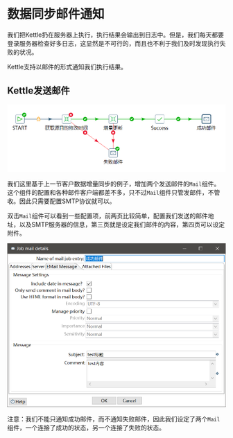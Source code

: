 # 数据同步邮件通知

我们把Kettle扔在服务器上执行，执行结果会输出到日志中。但是，我们每天都要登录服务器检查好多日志，这显然是不可行的，而且也不利于我们及时发现执行失败的状况。

Kettle支持以邮件的形式通知我们执行结果。

## Kettle发送邮件

![](res/1.png)

我们这里基于上一节客户数据增量同步的例子，增加两个发送邮件的`Mail`组件。这个组件的配置和各种邮件客户端都差不多，只不过`Mail`组件只管发邮件，不管收。因此只需要配置SMTP协议就可以。

双击`Mail`组件可以看到一些配置项，前两页比较简单，配置我们发送的邮件地址，以及SMTP服务器的信息，第三页就是设定我们邮件的内容，第四页可以设定附件。

![](res/2.png)

注意：我们不能只通知成功邮件，而不通知失败邮件，因此我们设定了两个`Mail`组件，一个连接了成功的状态，另一个连接了失败的状态。
